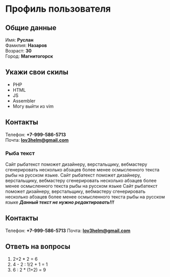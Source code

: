 # Профиль пользователя

## Общие данные

Имя: **Руслан**    
Фамилия: **Назаров**    
Возраст: **30**    
Город: **Магнитогорск**    

## Укажи свои скилы

- PHP    
- HTML    
- JS    
- Assembler    
- Могу выйти из vim    

## Контакты

Телефон: **+7-999-586-5713**    
Почта: **lov3helm@gmail.com**

### Рыба текст
Сайт рыбатекст поможет дизайнеру, верстальщику, вебмастеру сгенерировать несколько абзацев более менее осмысленного текста рыбы на русском языке.
Сайт рыбатекст поможет дизайнеру, верстальщику, вебмастеру сгенерировать несколько абзацев более менее осмысленного текста рыбы на русском языке
Сайт рыбатекст поможет дизайнеру, верстальщику, вебмастеру сгенерировать несколько абзацев более менее осмысленного текста рыбы на русском языке
***Данный текст не нужно редактировать!!!***

## Контакты

Телефон: **+7-999-586-5713**
Почта: **lov3helm@gmail.com**

## Ответь на вопросы

1. 2+2 * 2 = 6
2. 4 - 2 : 1/2 + 1 = 1
3. 6 : 2 * (1+2) = 9
